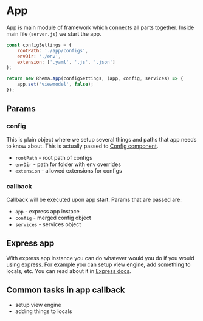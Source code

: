 # App

App is main module of framework which connects all parts together. Inside main file (`server.js`) we start the app.

```js
const configSettings = {
    rootPath: './app/configs',
    envDir: './env',
    extension: ['.yaml', '.js', '.json']
};

return new Rhema.App(configSettings, (app, config, services) => {
    app.set('viewmodel', false);
});
```

## Params

### config

This is plain object where we setup several things and paths that app needs to know about.
This is actually passed to [Config component](Config.md).
- `rootPath` - root path of configs
- `envDir` - path for folder with env overrides
- `extension` - allowed extensions for configs

### callback

Callback will be executed upon app start. Params that are passed are:
- `app` - express app instace
- `config` - merged config object
- `services` - services object

## Express app

With express app instance you can do whatever would you do if you would using express.
For example you can setup view engine, add something to locals, etc. You can read about it in [Express docs](https://expressjs.com/en/4x/api.html#app.all).

## Common tasks in app callback
- setup view engine
- adding things to locals
